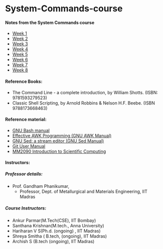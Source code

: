 # System-Commands-course

#### Notes from the System Commands course

- [Week 1](Week1.md)
- [Week 2](Week2.md)
- [Week 3](Week3.md)
- [Week 4](Week4.md)
- [Week 5](Week5.md)
- [Week 6](Week6.md)
- [Week 7](Week7.md)
- [Week 8](Week8.md)

#### Reference Books:

- The Command Line - a complete introduction, by William Shotts. (ISBN: 9781593279523)
- Classic Shell Scripting, by Arnold Robbins & Nelson H.F. Beebe. (ISBN 9788173668463)

#### Reference material:

- [GNU Bash manual](https://www.gnu.org/software/bash/manual/)
- [Effective AWK Programming (GNU AWK Manual)](https://www.gnu.org/software/gawk/manual/)
- [GNU Sed: a stream editor (GNU Sed Manual)](https://www.gnu.org/software/sed/manual/)
- [Git User Manual](https://git-scm.com/docs/user-manual)
- [MM2090 Introduction to Scientific Computing](https://github.com/gphanikumar/mm2090)

#### Instructors:

##### Professor details:

- Prof. Gandham Phanikumar,
  - Professor, Dept. of Metallurgical and Materials Engineering, IIT Madras

##### Course Instructors:

- Ankur Parmar(M.Tech(CSE), IIT Bombay)
- Santhana Krishnan(M.tech., Anna University)
- Hariharan V S(Ph.d. (ongoing) , IIT Madras)
- Shreya Smitha ( B.tech, (ongoing), IIT Madras)
- Archish S (B.tech (ongoing), IIT Madras)
